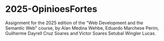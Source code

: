 # 2025-OpinioesFortes
Assignment for the 2025 edition of the "Web Development and the Semantic Web" course, by Alan Medina Wehbe, Eduardo Marchese Perim, Guilherme Dayrell Cruz Soares and Victor Soares Setubal Wingler Lucas.
